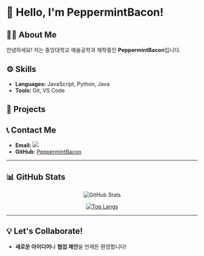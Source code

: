 
# 👋 Hello, I'm PeppermintBacon!

## 🧑‍💻 About Me
안녕하세요! 저는 중앙대학교 예술공학과 재학중인 **PeppermintBacon**입니다.

## ⚙️ Skills
- **Languages:** JavaScript, Python, Java  
- **Tools:** Git, VS Code

## 📂 Projects

## 📞 Contact Me
- **Email:** <a href="mailto:hankooktyrers4@gmail.com"><img src="https://img.shields.io/badge/Gmail-d14836?style=flat-square&logo=Gmail&logoColor=white&link=hankooktyrers4@gmail.com"/></a>
- **GitHub:** [PeppermintBacon](https://github.com/PeppermintBacon)  

---

## 📊 GitHub Stats
<div align="center">
  
  ![GitHub Stats](https://github-readme-stats.vercel.app/api?username=PeppermintBacon&show_icons=true&theme=radical)
  
  [![Top Langs](https://github-readme-stats.vercel.app/api/top-langs/?username=PeppermintBacon&layout=compact&theme=radical)](https://github.com/anuraghazra/github-readme-stats)
  
</div>

---

## 💡 Let's Collaborate!
- **새로운 아이디어**나 **협업 제안**을 언제든 환영합니다!

